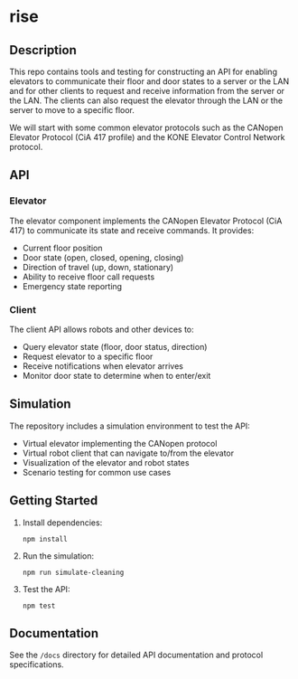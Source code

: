 # rise

## Description

This repo contains tools and testing for constructing an API for enabling elevators to communicate their floor and door states to a server or the LAN and for other clients to request and receive information from the server or the LAN. The clients can also request the elevator through the LAN or the server to move to a specific floor.

We will start with some common elevator protocols such as the CANopen Elevator Protocol (CiA 417 profile) and the KONE Elevator Control Network protocol.

## API

### Elevator

The elevator component implements the CANopen Elevator Protocol (CiA 417) to communicate its state and receive commands. It provides:

- Current floor position
- Door state (open, closed, opening, closing)
- Direction of travel (up, down, stationary)
- Ability to receive floor call requests
- Emergency state reporting

### Client

The client API allows robots and other devices to:

- Query elevator state (floor, door status, direction)
- Request elevator to a specific floor
- Receive notifications when elevator arrives
- Monitor door state to determine when to enter/exit

## Simulation

The repository includes a simulation environment to test the API:

- Virtual elevator implementing the CANopen protocol
- Virtual robot client that can navigate to/from the elevator
- Visualization of the elevator and robot states
- Scenario testing for common use cases

## Getting Started

1. Install dependencies:
   ```
   npm install
   ```

2. Run the simulation:
   ```
   npm run simulate-cleaning
   ```

3. Test the API:
   ```
   npm test
   ```

## Documentation

See the `/docs` directory for detailed API documentation and protocol specifications.
